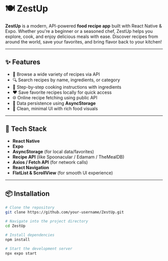# 🍽️ ZestUp

**ZestUp** is a modern, API-powered **food recipe app** built with React Native & Expo. Whether you're a beginner or a seasoned chef, ZestUp helps you explore, cook, and enjoy delicious meals with ease. Discover recipes from around the world, save your favorites, and bring flavor back to your kitchen!

---

## ✨ Features

- 🍲 Browse a wide variety of recipes via API
- 🔍 Search recipes by name, ingredients, or category
- 📝 Step-by-step cooking instructions with ingredients
- ❤️ Save favorite recipes locally for quick access
- 🌐 Online recipe fetching using public API
- 💾 Data persistence using **AsyncStorage**
- 🎨 Clean, minimal UI with rich food visuals

---

## 🚀 Tech Stack

- **React Native**
- **Expo**
- **AsyncStorage** (for local data/favorites)
- **Recipe API** (like Spoonacular / Edamam / TheMealDB)
- **Axios / Fetch API** (for network calls)
- **React Navigation**
- **FlatList & ScrollView** (for smooth UI experience)

---

## 📦 Installation

```bash
# Clone the repository
git clone https://github.com/your-username/ZestUp.git

# Navigate into the project directory
cd ZestUp

# Install dependencies
npm install

# Start the development server
npx expo start
